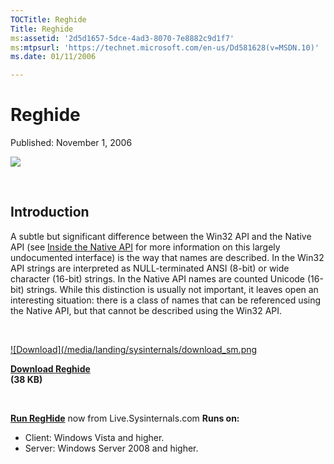 ```yaml
--- 
TOCTitle: Reghide
Title: Reghide
ms:assetid: '2d5d1657-5dce-4ad3-8070-7e8882c9d1f7'
ms:mtpsurl: 'https://technet.microsoft.com/en-us/Dd581628(v=MSDN.10)'
ms.date: 01/11/2006

---
```


Reghide
=======

Published: November 1, 2006

[![](/media/landing/sysinternals/download_sm.png)](https://download.sysinternals.com/files/reghide.zip)

 


## Introduction

A subtle but significant difference between the Win32 API and the Native
API (see [Inside the Native API](~/learn/inside-native-applications.md) for
more information on this largely undocumented interface) is the way that
names are described. In the Win32 API strings are interpreted as
NULL-terminated ANSI (8-bit) or wide character (16-bit) strings. In the
Native API names are counted Unicode (16-bit) strings. While this
distinction is usually not important, it leaves open an interesting
situation: there is a class of names that can be referenced using the
Native API, but that cannot be described using the Win32 API.

 

[![Download](/media/landing/sysinternals/download_sm.png
](https://download.sysinternals.com/files/reghide.zip)

[**Download Reghide**  
](https://download.sysinternals.com/files/reghide.zip)**(38 KB)**

 

[**Run RegHide**](https://live.sysinternals.com/reghide.exe) now from
Live.Sysinternals.com
**Runs on:**

-   Client: Windows Vista and higher.
-   Server: Windows Server 2008 and higher.



